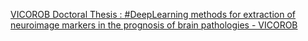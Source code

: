 [VICOROB   Doctoral Thesis : #DeepLearning methods for extraction of neuroimage markers in the prognosis of brain pathologies - VICOROB](https://qi.tc/qi/111345)